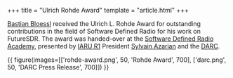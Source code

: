+++
title = "Ulrich Rohde Award"
template = "article.html"
+++

[Bastian Bloessl](https://www.bastibl.net/) received the Ulrich L. Rohde Award for outstanding contributions in the field of Software Defined Radio for his work on FutureSDR.
The award was handed-over at the [Software Defined Radio Academy](https://2022.sdra.io/), presented by [IARU R1](https://www.iaru-r1.org/) President [Sylvain Azarian](https://twitter.com/sylvain_azarian) and the [DARC](https://www.darc.de/home/).

{{ figure(images=[['rohde-award.png', 50, 'Rohde Award', 700], ['darc.png', 50, 'DARC Press Release', 700]]) }}
